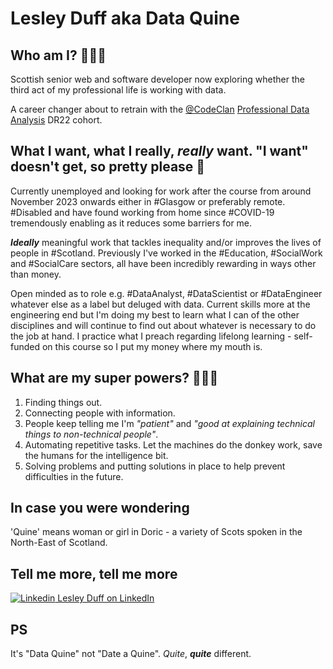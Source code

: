 # Lesley Duff aka Data Quine
## Who am I? 🙋🏻‍♀️

Scottish senior web and software developer now exploring whether the third act of my professional life is working with data.

A career changer about to retrain with the [@CodeClan](https://github.com/codeclan) [Professional Data Analysis](https://codeclan.com/courses/data-analysis/) DR22 cohort.

## What I want, what I really, *really* want. "I want" doesn't get, so pretty please 🙏

Currently unemployed and looking for work after the course from around November 2023 onwards either in #Glasgow or preferably remote. #Disabled and have found working from home since #COVID-19 tremendously enabling as it reduces some barriers for me.

***Ideally*** meaningful work that tackles inequality and/or improves the lives of people in #Scotland. 
Previously I've worked in the #Education, #SocialWork and #SocialCare sectors, all have been incredibly rewarding in ways other than money.

Open minded as to role e.g. #DataAnalyst, #DataScientist or #DataEngineer whatever else as a label but deluged with data. Current skills more at the engineering end but I'm doing my best to learn what I can of the other disciplines and will continue to find out about whatever is necessary to do the job at hand. I practice what I preach regarding lifelong learning - self-funded on this course so I put my money where my mouth is.

## What are my super powers? 🦸🏻‍♀️

1. Finding things out.
2. Connecting people with information.  
3. People keep telling me I'm *"patient"* and *"good at explaining technical things to non-technical people"*.
4. Automating repetitive tasks. Let the machines do the donkey work, save the humans for the intelligence bit.
5. Solving problems and putting solutions in place to help prevent difficulties in the future.

## In case you were wondering

'Quine' means woman or girl in Doric - a variety of Scots spoken in the North-East of Scotland.

## Tell me more, tell me more
[![Linkedin](https://i.stack.imgur.com/gVE0j.png) Lesley Duff on LinkedIn](https://www.linkedin.com/in/lesleyduff "You have seriously good taste if you've come this far and want more")

## PS
It's "Data Quine" not "Date a Quine". *Quite*, ***quite*** different.

<!---
dataquine/dataquine is a ✨ special ✨ repository because its `README.md` (this file) appears on your GitHub profile.
You can click the Preview link to take a look at your changes.
--->
